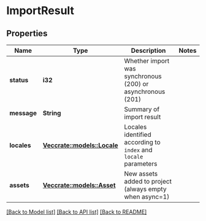 # ImportResult

## Properties

Name | Type | Description | Notes
------------ | ------------- | ------------- | -------------
**status** | **i32** | Whether import was synchronous (200) or asynchronous (201) | 
**message** | **String** | Summary of import result | 
**locales** | [**Vec<crate::models::Locale>**](Locale.md) | Locales identified according to `index` and `locale` parameters | 
**assets** | [**Vec<crate::models::Asset>**](Asset.md) | New assets added to project (always empty when async=1) | 

[[Back to Model list]](../README.md#documentation-for-models) [[Back to API list]](../README.md#documentation-for-api-endpoints) [[Back to README]](../README.md)



